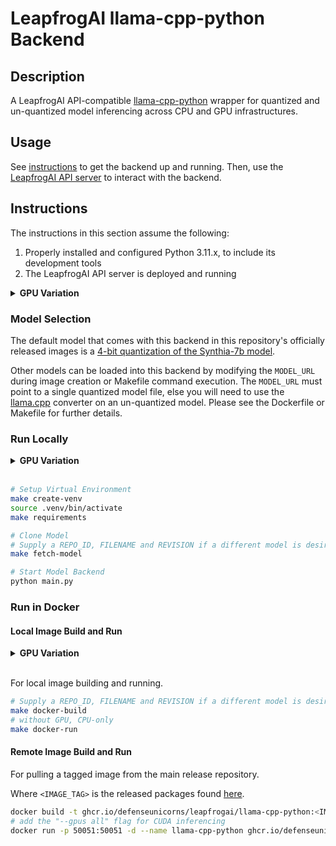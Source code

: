 # LeapfrogAI llama-cpp-python Backend

## Description

A LeapfrogAI API-compatible [llama-cpp-python](https://github.com/abetlen/llama-cpp-python) wrapper for quantized and un-quantized model inferencing across CPU and GPU infrastructures.

## Usage

See [instructions](#instructions) to get the backend up and running. Then, use the [LeapfrogAI API server](https://github.com/defenseunicorns/leapfrogai-api) to interact with the backend.

## Instructions

The instructions in this section assume the following:

1. Properly installed and configured Python 3.11.x, to include its development tools
2. The LeapfrogAI API server is deployed and running

<details>
<summary><b>GPU Variation</b></summary>
<br/>
The following are additional assumptions for GPU inferencing:

3. You have properly installed one or more NVIDIA GPUs and GPU drivers
4. You have properly installed and configured the [cuda-toolkit](https://developer.nvidia.com/cuda-toolkit) and [nvidia-container-toolkit](https://docs.nvidia.com/datacenter/cloud-native/container-toolkit/latest/index.html)
</details>

### Model Selection

The default model that comes with this backend in this repository's officially released images is a [4-bit quantization of the Synthia-7b model](https://huggingface.co/TheBloke/SynthIA-7B-v2.0-GGUF).

Other models can be loaded into this backend by modifying the `MODEL_URL` during image creation or Makefile command execution. The `MODEL_URL` must point to a single quantized model file, else you will need to use the [llama.cpp](https://github.com/ggerganov/llama.cpp) converter on an un-quantized model. Please see the Dockerfile or Makefile for further details.

### Run Locally

<details>
<summary><b>GPU Variation</b></summary>
<br/>
The following additional variables must be exported for local GPU inferencing:

```bash
# install with GPU compilation and deps
make requirements-dev
# OR
make requirements-gpu

# enable GPU switch
export GPU_ENABLED=true
```

</details>
<br/>

```bash
# Setup Virtual Environment
make create-venv
source .venv/bin/activate
make requirements

# Clone Model
# Supply a REPO_ID, FILENAME and REVISION if a different model is desired
make fetch-model

# Start Model Backend
python main.py
```

### Run in Docker

#### Local Image Build and Run

<details>
<summary><b>GPU Variation</b></summary>
<br/>
The following additional variables must be exported for local GPU inferencing:

```bash
# Supply a REPO_ID, FILENAME and REVISION if a different model is desired
make docker-build-gpu
# without GPU
make docker-run-gpu
```

</details>
<br/>

For local image building and running.

```bash
# Supply a REPO_ID, FILENAME and REVISION if a different model is desired
make docker-build
# without GPU, CPU-only
make docker-run
```

#### Remote Image Build and Run

For pulling a tagged image from the main release repository.

Where `<IMAGE_TAG>` is the released packages found [here](https://github.com/orgs/defenseunicorns/packages/container/package/leapfrogai%2Fllama-cpp-python).

```bash
docker build -t ghcr.io/defenseunicorns/leapfrogai/llama-cpp-python:<IMAGE_TAG> .
# add the "--gpus all" flag for CUDA inferencing
docker run -p 50051:50051 -d --name llama-cpp-python ghcr.io/defenseunicorns/leapfrogai/llama-cpp-python:<IMAGE_TAG>
```

